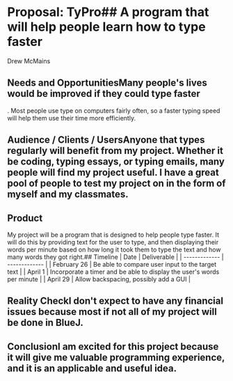 # Proposal: TyPro## A program that will help people learn how to type faster
Drew McMains

## Needs and OpportunitiesMany people's lives would be improved if they could type faster
. Most people use type on computers fairly often, so a faster typing speed will help them use their time more efficiently.
## Audience / Clients / UsersAnyone that types regularly will benefit from my project. Whether it be coding, typing essays, or typing emails, many people will find my project useful. I have a great pool of people to test my project on in the form of myself and my classmates.

## Product

My project will be a program that is designed to help people type faster. It will do this by providing text for the user to type, and then displaying their words per minute based on how long it took them to type the text and how many words they got right.## Timeline | Date          | Deliverable   |
| ------------- | ------------- |
| February 26   | Be able to compare user input to the target text |
| April 1       | Incorporate a timer and be able to display the user's words per minute |
| April 29      | Allow backspacing, possibly add a GUI |

## Reality CheckI don't expect to have any financial issues because most if not all of my project will be done in BlueJ.

## ConclusionI am excited for this project because it will give me valuable programming experience, and it is an applicable and useful idea.